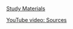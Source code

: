 [Study Materials](https://telegram.me/zoebilo_bot)

[YouTube video: Sources](https://abvx.github.io/+/yt2.html)
